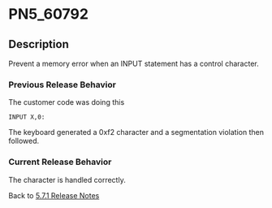 # PN5_60792

<PageHeader />

## Description

Prevent a memory error when an INPUT statement has a control character.

### Previous Release Behavior

The customer code was doing this

```
INPUT X,0:
```

The keyboard generated a 0xf2 character and a segmentation violation then followed.

### Current Release Behavior

The character is handled correctly.

Back to [5.7.1 Release Notes](./../README.md)

  
<PageFooter />
